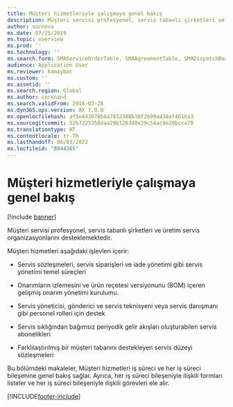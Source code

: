 ```yaml
---
title: Müşteri hizmetleriyle çalışmaya genel bakış
description: Müşteri servisi profesyonel, servis tabanlı şirketleri ve üretim servis organizasyonlarını desteklemektedir.
author: sorenva
ms.date: 07/25/2019
ms.topic: overview
ms.prod: ''
ms.technology: ''
ms.search.form: SMAServiceOrderTable, SMAAgreementTable, SMADispatchBoard
audience: Application User
ms.reviewer: kamaybac
ms.custom: ''
ms.assetid: ''
ms.search.region: Global
ms.author: sorenand
ms.search.validFrom: 2016-02-28
ms.dyn365.ops.version: AX 7.0.0
ms.openlocfilehash: af1e443078b6a7832388b38f2b99a438af461ba3
ms.sourcegitcommit: 52b7225350daa29b1263d8e29c54ac9e20bcca70
ms.translationtype: HT
ms.contentlocale: tr-TR
ms.lasthandoff: 06/03/2022
ms.locfileid: "8844365"
---
```

# <a name="work-with-customer-service-overview"></a>Müşteri hizmetleriyle çalışmaya genel bakış

[!include [banner](../includes/banner.md)]


Müşteri servisi profesyonel, servis tabanlı şirketleri ve üretim servis organizasyonlarını desteklemektedir.

Müşteri hizmetleri aşağıdaki işlevleri içerir:

  - Servis sözleşmeleri, servis siparişleri ve iade yönetimi gibi servis yönetimi temel süreçleri

  - Onarımların izlemesini ve ürün reçetesi versiyonunu (BOM) içeren gelişmiş onarım yönetimi kurulumu.

  - Servis yöneticisi, gönderici ve servis teknisyeni veya servis danışmanı gibi personel rolleri için destek

  - Servis sıklığından bağımsız periyodik gelir akışları oluşturabilen servis abonelikleri

  - Farklılaştırılmış bir müşteri tabanını destekleyen servis düzeyi sözleşmeleri

Bu bölümdeki makaleler, Müşteri hizmetleri iş süreci ve her iş süreci bileşenine genel bakış sağlar. Ayrıca, her iş süreci bileşeniyle ilişkili formları listeler ve her iş süreci bileşeniyle ilişkili görevleri ele alır.






[!INCLUDE[footer-include](../../includes/footer-banner.md)]